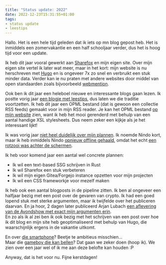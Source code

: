 ```yaml
---
title: "Status update: 2022"
date: 2022-12-23T15:31:55+01:00
tags: 
- status update
- leestips
---
```


Hallo. Het is een hele tijd geleden dat ik iets op mn blog gepost heb. Het is inmiddels een zomervakantie en een half schooljaar verder, dus het is hoog tijd voor een update.

Ik heb dit jaar vooral gewerkt aan [Sharefox](https://sharefox.eu) en mijn eigen site. Over mijn eigen site vertel ik later wat meer, maar in het kort: mijn website is nu herschreven met [Hugo](https://gohugo.io) en is ongeveer 7x zo snel en verbruikt een stuk minder data. Verder kan ie nu praten met andere websites door middel van open standaarden zoals bijvoorbeeld [webmention](https://indieweb.org/Webmention).

Ook ben ik dit jaar een heleboel nieuwe en interessante blogs gaan lezen. Ik postte vorig jaar [een blogje met leestips](/2022/02/leestips-deze-blogs-raad-ik-aan-in-2022.html), dus laten we die traditie voortzetten. Ik heb dit jaar een OPML bestand (dat is gewoon een collectie RSS feeds) gemaakt voor in mijn RSS reader. Je kan het OPML bestand [op mijn website](https://geheimesite.nl/subscriptions) zien, want ik heb het mooi gerenderd met behulp van een aantal handige XSL stylesheets. Dus neem zeker een kijkje als je het interessant lijkt!

Ik was vorig jaar [niet heel duidelijk over mijn plannen](/2022/01/plannen-en-projecten-vorig-jaar-en.html). Ik noemde Nindo kort, maar ik heb inmiddels Nindo [opnieuw offline gehaald](https://geheimesite.nl/projects/nindo#een-nieuwe-start), omdat het echt [een rotzooi was achter de schermen](https://nindo.geheimesite.nl/post/24).

Ik heb voor komend jaar een aantal wel concrete plannen:

*   Ik wil een text-based SSG schrijven in Rust
*   Ik wil Sharefox een stuk verbeteren
*   Ik wil mijn eigen Gitea/Forgejo instance opzetten voor mijn projecten
*   Ik wil een CSS frameworkje voor mezelf maken

Ik heb ook een aantal blogposts in de pipeline zitten. Ik ben al ongeveer een halfjaar bezig met een post over de gevaren van crypto. Ik had een goed lopend stuk met sterke argumenten, maar ik twijfelde over het publiceren daarvan. En ja hoor, 2 dagen later publiceerd Arjan Lubach [een aflevering van de Avondshow met exact mijn argumenten erin](https://www.youtube.com/watch?v=5lzGyIaMljY).  
En zo als ik al zei ben ik ook bezig met het schrijven van een post over hoe ik dit blog en mijn site heb geoptimaliseerd met behulp van Hugo, die waarschijnlijk ergens in de vakantie uitkomt.

En over [die smartphone](/2021/01/ik-wil-zelf-een-telefoon-maken.html)? Beetje te ambitieus misschien...  
Maar die [gameboy die kan bellen](/post/de-diy-telefoon-dit-is-het-plan)? Dat gaan we zeker doen (hoop ik). We zien over een jaar wel of ik me aan deze belofte kan houden :P

Anyway, dat is het voor nu. Fijne kerstdagen!
